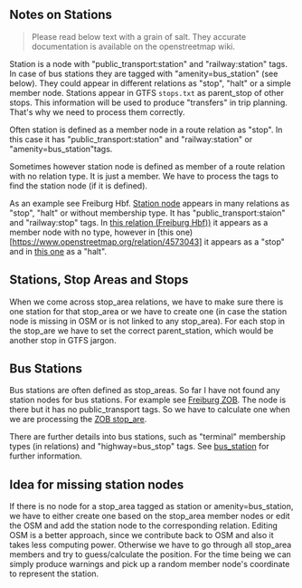Notes on Stations
-----------------

> Please read below text with a grain of salt. They accurate documentation is available on the openstreetmap wiki.

Station is a node with "public_transport:station" and "railway:station" tags. In case of bus stations they are tagged with "amenity=bus_station" (see below). They could appear in different relations as "stop", "halt" or a simple member node. Stations appear in GTFS `stops.txt` as parent_stop of other stops. This information will be used to produce "transfers" in trip planning. That's why we need to process them correctly.

Often station is defined as a member node in a route relation as "stop". In this case it has "public_transport:station" and "railway:station" or "amenity=bus_station"tags.

Sometimes however station node is defined as member of a route relation with no relation type. It is just a member. We have to process the tags to find the station node (if it is defined).

As an example see Freiburg Hbf. [Station node](https://www.openstreetmap.org/node/21769883) appears in many relations as "stop", "halt" or without membership type. It has "public_transport:staion" and "railway:stop" tags. In [this relation (Freiburg Hbf))](https://www.openstreetmap.org/relation/6311483) it appears as a member node with no type, however in [this one)[https://www.openstreetmap.org/relation/4573043] it appears as a "stop" and in [this one](https://www.openstreetmap.org/relation/70678) as a "halt".


Stations, Stop Areas and Stops
------------------------------
When we come across stop_area relations, we have to make sure there is one station for that stop_area or we have to create one (in case the station node is missing in OSM or is not linked to any stop_area). For each stop in the stop_are we have to set the correct parent_station, which would be another stop in GTFS jargon.


Bus Stations
------------
Bus stations are often defined as stop_areas. So far I have not found any station nodes for bus stations. For example see [Freiburg ZOB](https://www.openstreetmap.org/node/251365749). The node is there but it has no public_transport tags. So we have to calculate one when we are processing the [ZOB stop_are](https://www.openstreetmap.org/relation/7159172#map=19/47.99645/7.84104).

There are further details into bus stations, such as "terminal" membership types (in relations) and "highway=bus_stop" tags. See [bus_station](https://wiki.openstreetmap.org/wiki/Tag:amenity=bus_station) for further information.

Idea for missing station nodes
------------------------------
If there is no node for a stop_area tagged as station or amenity=bus_station, we have to either create one based on the stop_area member nodes or edit the OSM and add the station node to the corresponding relation. Editing OSM is a better approach, since we contribute back to OSM and also it takes less computing power. Otherwise we have to go through all stop_area members and try to guess/calculate the position. For the time being we can simply produce warnings and pick up a random member node's coordinate to represent the station.
